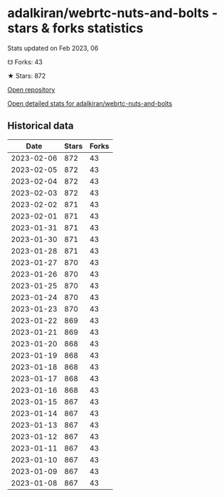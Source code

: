 # adalkiran/webrtc-nuts-and-bolts - stars & forks statistics

Stats updated on Feb 2023, 06

☋ Forks: 43

★ Stars: 872

[Open repository](https://github.com/adalkiran/webrtc-nuts-and-bolts)

[Open detailed stats for adalkiran/webrtc-nuts-and-bolts](https://reviewgithub.com/rep/adalkiran/webrtc-nuts-and-bolts)

## Historical data
| Date | Stars | Forks |
|------|-------|-------|
| 2023-02-06 | 872 | 43 | 
| 2023-02-05 | 872 | 43 | 
| 2023-02-04 | 872 | 43 | 
| 2023-02-03 | 872 | 43 | 
| 2023-02-02 | 871 | 43 | 
| 2023-02-01 | 871 | 43 | 
| 2023-01-31 | 871 | 43 | 
| 2023-01-30 | 871 | 43 | 
| 2023-01-28 | 871 | 43 | 
| 2023-01-27 | 870 | 43 | 
| 2023-01-26 | 870 | 43 | 
| 2023-01-25 | 870 | 43 | 
| 2023-01-24 | 870 | 43 | 
| 2023-01-23 | 870 | 43 | 
| 2023-01-22 | 869 | 43 | 
| 2023-01-21 | 869 | 43 | 
| 2023-01-20 | 868 | 43 | 
| 2023-01-19 | 868 | 43 | 
| 2023-01-18 | 868 | 43 | 
| 2023-01-17 | 868 | 43 | 
| 2023-01-16 | 868 | 43 | 
| 2023-01-15 | 867 | 43 | 
| 2023-01-14 | 867 | 43 | 
| 2023-01-13 | 867 | 43 | 
| 2023-01-12 | 867 | 43 | 
| 2023-01-11 | 867 | 43 | 
| 2023-01-10 | 867 | 43 | 
| 2023-01-09 | 867 | 43 | 
| 2023-01-08 | 867 | 43 | 


